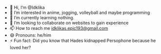 - 👋 Hi, I’m @Idklika
- 👀 I’m interested in anime, jogging, volleyball and maybe programming
- 🌱 I’m currently learning nothing.
- 💞️ I’m looking to collaborate on websites to gain experience
- 📫 How to reach me idklikas.epic193@gmail.com
- 😄 Pronouns: he/him
- ⚡ Fun fact: Did you know that Hades kidnapped Persophone because he loved her?

<!---
Idklika/Idklika is a ✨ special ✨ repository because its `README.md` (this file) appears on your GitHub profile.
You can click the Preview link to take a look at your changes.
--->
